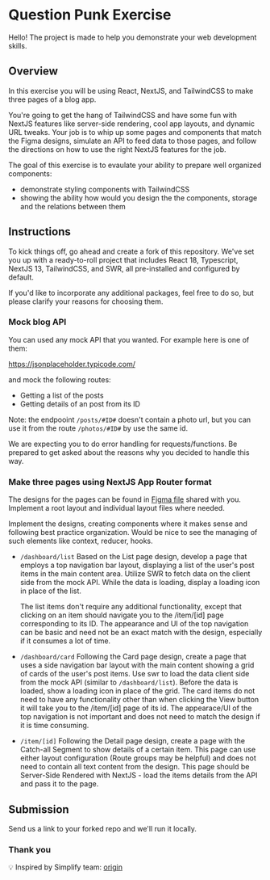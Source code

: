 # Question Punk Exercise

Hello!
The project is made to help you demonstrate your web development skills.

## Overview

In this exercise you will be using React, NextJS, and TailwindCSS to make three pages of a blog app.

You're going to get the hang of TailwindCSS and have some fun with NextJS features like server-side rendering, cool app layouts, and dynamic URL tweaks. Your job is to whip up some pages and components that match the Figma designs, simulate an API to feed data to those pages, and follow the directions on how to use the right NextJS features for the job.

The goal of this exercise is to evaulate your ability to prepare well organized components:

- demonstrate styling components with TailwindCSS
- showing the ability how would you design the the components, storage and the relations between them

## Instructions

To kick things off, go ahead and create a fork of this repository. We've set you up with a ready-to-roll project that includes React 18, Typescript, NextJS 13, TailwindCSS, and SWR, all pre-installed and configured by default.

If you'd like to incorporate any additional packages, feel free to do so, but please clarify your reasons for choosing them.

### Mock blog API

You can used any mock API that you wanted. For example here is one of them:

https://jsonplaceholder.typicode.com/

and mock the following routes:

- Getting a list of the posts
- Getting details of an post from its ID

Note: the endpooint `/posts/#ID#` doesn't contain a photo url, but you can use it from the route `/photos/#ID#` by use the same id.

We are expecting you to do error handling for requests/functions. Be prepared to get asked about the reasons why you decided to handle this way.

### Make three pages using NextJS App Router format

The designs for the pages can be found in [Figma file](https://www.figma.com/file/lUbwgHr7OTh4IEf1Y4szwf/NextJS-Ecommerce?node-id=0%3A1&t=bHXi1DmZpSYk17Wd-1) shared with you.
Implement a root layout and individual layout files where needed.

Implement the designs, creating components where it makes sense and following best practice organization. Would be nice to see the managing of such elements like context, reducer, hooks.

- `/dashboard/list`
  Based on the List page design, develop a page that employs a top navigation bar layout, displaying a list of the user's post items in the main content area. Utilize SWR to fetch data on the client side from the mock API. While the data is loading, display a loading icon in place of the list.
  
  The list items don't require any additional functionality, except that clicking on an item should navigate you to the /item/[id] page corresponding to its ID. The appearance and UI of the top navigation can be basic and need not be an exact match with the design, especially if it consumes a lot of time.

- `/dashboard/card`
  Following the Card page design, create a page that uses a side navigation bar layout with the main content showing a grid of cards of the user's post items.
  Use swr to load the data client side from the mock API (similar to `/dashboard/list`). Before the data is loaded, show a loading icon in place of the grid.
  The card items do not need to have any functionality other than when clicking the View button it will take you to the /item/[id] page of its id.
  The appearace/UI of the top navigation is not important and does not need to match the design if it is time consuming.

- `/item/[id]`
  Following the Detail page design, create a page with the Catch-all Segment to show details of a certain item. This page can use either layout configuration (Route groups may be helpful) and does not need to contain all text content from the design. This page should be Server-Side Rendered with NextJS - load the items details from the API and pass it to the page.

## Submission
Send us a link to your forked repo and we'll run it locally.

### Thank you

💡 Inspired by Simplify team: [origin](https://github.com/SimplifyJobs/frontend-assessment)

